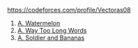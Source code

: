 https://codeforces.com/profile/Vectoras08

1. [A. Watermelon](https://codeforces.com/contest/4/problem/A)
2. [A. Way Too Long Words](https://codeforces.com/contest/71/problem/A)
3. [A. Soldier and Bananas](https://codeforces.com/problemset/problem/546/A)
